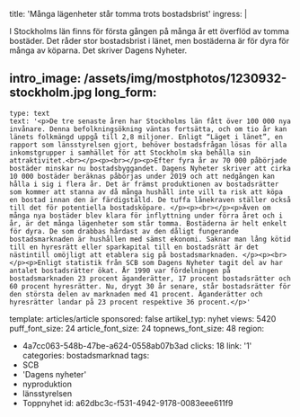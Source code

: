 title: 'Många lägenheter står tomma trots bostadsbrist'
ingress: |
  <p>I Stockholms län finns för första gången på många år ett överflöd av tomma bostäder. Det råder stor bostadsbrist i länet, men bostäderna är för dyra för många av köparna. Det skriver Dagens Nyheter.
  </p>
  
intro_image: /assets/img/mostphotos/1230932-stockholm.jpg
long_form:
  -
    type: text
    text: '<p>De tre senaste åren har Stockholms län fått över 100 000 nya invånare. Denna befolkningsökning väntas fortsätta, och om tio år kan länets folkmängd uppgå till 2,8 miljoner. Enligt “Läget i länet”, en rapport som länsstyrelsen gjort, behöver bostadsfrågan lösas för alla inkomstgrupper i samhället för att Stockholm ska behålla sin attraktivitet.<br></p><p><br></p><p>Efter fyra år av 70 000 påbörjade bostäder minskar nu bostadsbyggandet. Dagens Nyheter skriver att cirka 10 000 bostäder beräknas påbörjas under 2019 och att nedgången kan hålla i sig i flera år. Det är främst produktionen av bostadsrätter som kommer att stanna av då många hushåll inte vill ta risk att köpa en bostad innan den är färdigställd. De tuffa lånekraven ställer också till det för potentiella bostadsköpare. </p><p><br></p><p>Även om många nya bostäder blev klara för inflyttning under förra året och i år, är det många lägenheter som står tomma. Bostäderna är helt enkelt för dyra. De som drabbas hårdast av den dåligt fungerande bostadsmarknaden är hushållen med sämst ekonomi. Saknar man lång kötid till en hyresrätt eller sparkapital till en bostadsrätt är det nästintill omöjligt att etablera sig på bostadsmarknaden. </p><p><br></p><p>Enligt statistik från SCB som Dagens Nyheter tagit del av har antalet bostadsrätter ökat. År 1990 var fördelningen på bostadsmarknaden 23 procent äganderätter, 17 procent bostadsrätter och 60 procent hyresrätter. Nu, drygt 30 år senare, står bostadsrätter för den största delen av marknaden med 41 procent. Äganderätter och hyresrätter landar på 23 procent respektive 36 procent.</p>'
template: articles/article
sponsored: false
artikel_typ: nyhet
views: 5420
puff_font_size: 24
article_font_size: 24
topnews_font_size: 48
region:
  - 4a7cc063-548b-47be-a624-0558ab07b3ad
clicks: 18
link: '1'
categories: bostadsmarknad
tags:
  - SCB
  - 'Dagens nyheter'
  - nyproduktion
  - länsstyrelsen
  - Toppnyhet
id: a62dbc3c-f531-4942-9178-0083eee611f9
